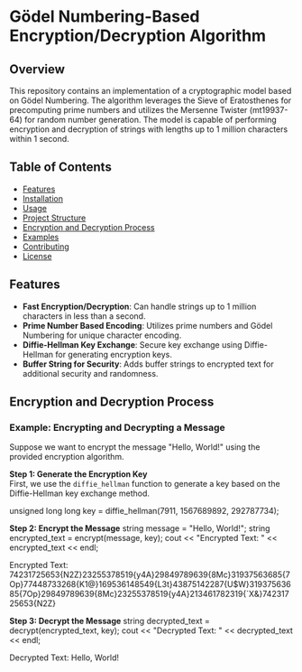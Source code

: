 # Gödel Numbering-Based Encryption/Decryption Algorithm

## Overview

This repository contains an implementation of a cryptographic model based on Gödel Numbering. The algorithm leverages the Sieve of Eratosthenes for precomputing prime numbers and utilizes the Mersenne Twister (mt19937-64) for random number generation. The model is capable of performing encryption and decryption of strings with lengths up to 1 million characters within 1 second.

## Table of Contents

- [Features](#features)
- [Installation](#installation)
- [Usage](#usage)
- [Project Structure](#project-structure)
- [Encryption and Decryption Process](#encryption-and-decryption-process)
- [Examples](#examples)
- [Contributing](#contributing)
- [License](#license)

## Features

- **Fast Encryption/Decryption**: Can handle strings up to 1 million characters in less than a second.
- **Prime Number Based Encoding**: Utilizes prime numbers and Gödel Numbering for unique character encoding.
- **Diffie-Hellman Key Exchange**: Secure key exchange using Diffie-Hellman for generating encryption keys.
- **Buffer String for Security**: Adds buffer strings to encrypted text for additional security and randomness.


## Encryption and Decryption Process

### Example: Encrypting and Decrypting a Message

Suppose we want to encrypt the message "Hello, World!" using the provided encryption algorithm.

**Step 1: Generate the Encryption Key**  
First, we use the `diffie_hellman` function to generate a key based on the Diffie-Hellman key exchange method.


unsigned long long key = diffie_hellman(7911, 1567689892, 292787734);

**Step 2: Encrypt the Message**
string message = "Hello, World!";
string encrypted_text = encrypt(message, key);
cout << "Encrypted Text: " << encrypted_text << endl;

Encrypted Text: 74231725653{N2Z}23255378519{y4A}29849789639{8Mc}31937563685{7Op}77448733268{K1@}169536148549{L3t}43875142287{U$W}31937563685{7Op}29849789639{8Mc}23255378519{y4A}213461782319{`X&}74231725653{N2Z}

**Step 3: Decrypt the Message**
string decrypted_text = decrypt(encrypted_text, key);
cout << "Decrypted Text: " << decrypted_text << endl;

Decrypted Text: Hello, World!





